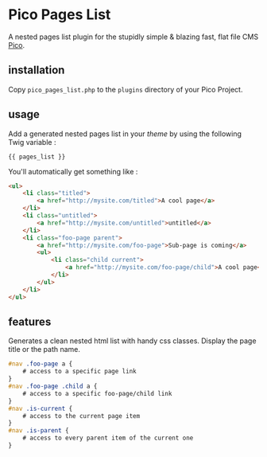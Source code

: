 # Pico Pages List

A nested pages list plugin for the stupidly simple & blazing fast, flat file CMS [Pico](http://pico.dev7studios.com).

## installation

Copy `pico_pages_list.php` to the `plugins` directory of your Pico Project.

## usage

Add a generated nested pages list in your *theme* by using the following Twig variable :

	{{ pages_list }}

You'll automatically get something like :

```html
<ul>
	<li class="titled">
		<a href="http://mysite.com/titled">A cool page</a>
	</li>
	<li class="untitled">
		<a href="http://mysite.com/untitled">untitled</a>
	</li>
	<li class="foo-page parent">
		<a href="http://mysite.com/foo-page">Sub-page is coming</a>
		<ul>
			<li class="child current">
				<a href="http://mysite.com/foo-page/child">A cool page</a>
			</li>
		</ul>
	</li>
</ul>
```

## features

Generates a clean nested html list with handy css classes. Display the page title or the path name.

```css
#nav .foo-page a {
	# access to a specific page link
}
#nav .foo-page .child a {
	# access to a specific foo-page/child link
}
#nav .is-current {
	# access to the current page item
}
#nav .is-parent {
	# access to every parent item of the current one
}
```